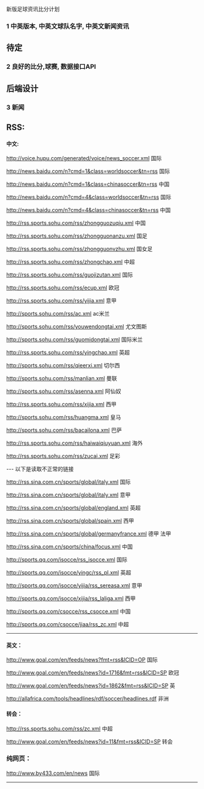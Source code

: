 新版足球资讯比分计划

### 1 中英版本, 中英文球队名字, 中英文新闻资讯
待定
---


### 2 良好的比分,球赛, 数据接口API
后端设计
---


### 3 新闻

## RSS:

#### 中文: 

http://voice.hupu.com/generated/voice/news_soccer.xml 国际

http://news.baidu.com/n?cmd=1&class=worldsoccer&tn=rss 国际

http://news.baidu.com/n?cmd=1&class=chinasoccer&tn=rss 中国

http://news.baidu.com/n?cmd=4&class=worldsoccer&tn=rss 国际

http://news.baidu.com/n?cmd=4&class=chinasoccer&tn=rss 中国

http://rss.sports.sohu.com/rss/zhongguozuqiu.xml 中国

http://rss.sports.sohu.com/rss/zhongguonanzu.xml 国足

http://rss.sports.sohu.com/rss/zhongguonvzhu.xml 国女足

http://rss.sports.sohu.com/rss/zhongchao.xml 中超

http://rss.sports.sohu.com/rss/guojizutan.xml 国际

http://rss.sports.sohu.com/rss/ecup.xml 欧冠

http://rss.sports.sohu.com/rss/yijia.xml 意甲

http://sports.sohu.com/rss/ac.xml ac米兰

http://sports.sohu.com/rss/youwendongtai.xml 尤文图斯

http://sports.sohu.com/rss/guomidongtai.xml 国际米兰

http://rss.sports.sohu.com/rss/yingchao.xml 英超

http://sports.sohu.com/rss/qieerxi.xml 切尔西

http://sports.sohu.com/rss/manlian.xml 曼联

http://sports.sohu.com/rss/asenna.xml 阿仙奴

http://rss.sports.sohu.com/rss/xijia.xml 西甲

http://sports.sohu.com/rss/huangma.xml 皇马

http://sports.sohu.com/rss/bacailona.xml 巴萨

http://rss.sports.sohu.com/rss/haiwaiqiuyuan.xml 海外

http://rss.sports.sohu.com/rss/zucai.xml 足彩


--- 以下是读取不正常的链接

http://rss.sina.com.cn/sports/global/italy.xml 国际

http://rss.sina.com.cn/sports/global/italy.xml 意甲

http://rss.sina.com.cn/sports/global/england.xml 英超

http://rss.sina.com.cn/sports/global/spain.xml 西甲

http://rss.sina.com.cn/sports/global/germanyfrance.xml 德甲 法甲

http://rss.sina.com.cn/sports/china/focus.xml 中国

http://sports.qq.com/isocce/rss_isocce.xml 国际

http://sports.qq.com/isocce/yingc/rss_pl.xml 英超

http://sports.qq.com/isocce/yijia/rss_sereasa.xml 意甲

http://sports.qq.com/isocce/xijia/rss_laliga.xml 西甲

http://sports.qq.com/csocce/rss_csocce.xml 中国

http://sports.qq.com/csocce/jiaa/rss_zc.xml 中超

---

#### 英文：

http://www.goal.com/en/feeds/news?fmt=rss&ICID=OP 国际

http://www.goal.com/en/feeds/news?id=1716&fmt=rss&ICID=SP 欧冠

http://www.goal.com/en/feeds/news?id=1862&fmt=rss&ICID=SP 英

http://allafrica.com/tools/headlines/rdf/soccer/headlines.rdf 非洲

#### 转会：
http://rss.sports.sohu.com/rss/zc.xml 中超

http://www.goal.com/en/feeds/news?id=11&fmt=rss&ICID=SP 转会



### 纯网页： 
http://www.by433.com/en/news 国际

---
